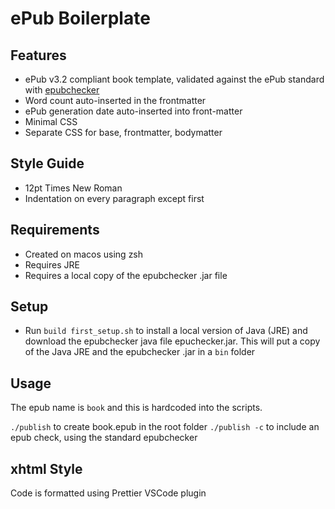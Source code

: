 # ePub Boilerplate

## Features

* ePub v3.2 compliant book template, validated against the ePub standard with [epubchecker](https://www.w3.org/publishing/epubcheck/)
* Word count auto-inserted in the frontmatter
* ePub generation date auto-inserted into front-matter
* Minimal CSS
* Separate CSS for base, frontmatter, bodymatter

## Style Guide

* 12pt Times New Roman
* Indentation on every paragraph except first

## Requirements

* Created on macos using zsh
* Requires JRE
* Requires a local copy of the epubchecker .jar file

## Setup

* Run `build first_setup.sh` to install a local version of Java (JRE) and download the epubchecker java file epuchecker.jar. This will put a copy of the Java JRE and the epubchecker .jar in a `bin` folder

## Usage

The epub name is `book` and this is hardcoded into the scripts.

`./publish` to create book.epub in the root folder
`./publish -c` to include an epub check, using the standard epubchecker

## xhtml Style

Code is formatted using Prettier VSCode plugin